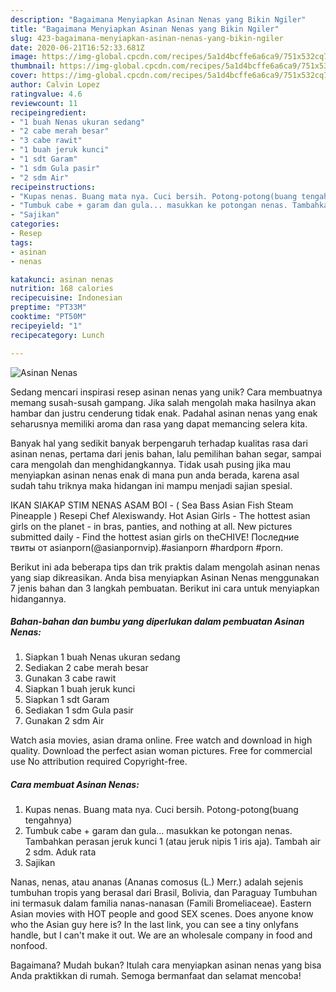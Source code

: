 ```yaml
---
description: "Bagaimana Menyiapkan Asinan Nenas yang Bikin Ngiler"
title: "Bagaimana Menyiapkan Asinan Nenas yang Bikin Ngiler"
slug: 423-bagaimana-menyiapkan-asinan-nenas-yang-bikin-ngiler
date: 2020-06-21T16:52:33.681Z
image: https://img-global.cpcdn.com/recipes/5a1d4bcffe6a6ca9/751x532cq70/asinan-nenas-foto-resep-utama.jpg
thumbnail: https://img-global.cpcdn.com/recipes/5a1d4bcffe6a6ca9/751x532cq70/asinan-nenas-foto-resep-utama.jpg
cover: https://img-global.cpcdn.com/recipes/5a1d4bcffe6a6ca9/751x532cq70/asinan-nenas-foto-resep-utama.jpg
author: Calvin Lopez
ratingvalue: 4.6
reviewcount: 11
recipeingredient:
- "1 buah Nenas ukuran sedang"
- "2 cabe merah besar"
- "3 cabe rawit"
- "1 buah jeruk kunci"
- "1 sdt Garam"
- "1 sdm Gula pasir"
- "2 sdm Air"
recipeinstructions:
- "Kupas nenas. Buang mata nya. Cuci bersih. Potong-potong(buang tengahnya)"
- "Tumbuk cabe + garam dan gula... masukkan ke potongan nenas. Tambahkan perasan jeruk kunci 1 (atau jeruk nipis 1 iris aja). Tambah air 2 sdm. Aduk rata"
- "Sajikan"
categories:
- Resep
tags:
- asinan
- nenas

katakunci: asinan nenas 
nutrition: 168 calories
recipecuisine: Indonesian
preptime: "PT33M"
cooktime: "PT50M"
recipeyield: "1"
recipecategory: Lunch

---
```



![Asinan Nenas](https://img-global.cpcdn.com/recipes/5a1d4bcffe6a6ca9/751x532cq70/asinan-nenas-foto-resep-utama.jpg)

Sedang mencari inspirasi resep asinan nenas yang unik? Cara membuatnya memang susah-susah gampang. Jika salah mengolah maka hasilnya akan hambar dan justru cenderung tidak enak. Padahal asinan nenas yang enak seharusnya memiliki aroma dan rasa yang dapat memancing selera kita.

Banyak hal yang sedikit banyak berpengaruh terhadap kualitas rasa dari asinan nenas, pertama dari jenis bahan, lalu pemilihan bahan segar, sampai cara mengolah dan menghidangkannya. Tidak usah pusing jika mau menyiapkan asinan nenas enak di mana pun anda berada, karena asal sudah tahu triknya maka hidangan ini mampu menjadi sajian spesial.

IKAN SIAKAP STIM NENAS ASAM BOI - ( Sea Bass Asian Fish Steam Pineapple ) Resepi Chef Alexiswandy. Hot Asian Girls - The hottest asian girls on the planet - in bras, panties, and nothing at all. New pictures submitted daily - Find the hottest asian girls on theCHIVE! Последние твиты от asianporn(@asianpornvip).#asianporn #hardporn #porn.


Berikut ini ada beberapa tips dan trik praktis dalam mengolah asinan nenas yang siap dikreasikan. Anda bisa menyiapkan Asinan Nenas menggunakan 7 jenis bahan dan 3 langkah pembuatan. Berikut ini cara untuk menyiapkan hidangannya.

<!--inarticleads1-->

##### Bahan-bahan dan bumbu yang diperlukan dalam pembuatan Asinan Nenas:

1. Siapkan 1 buah Nenas ukuran sedang
1. Sediakan 2 cabe merah besar
1. Gunakan 3 cabe rawit
1. Siapkan 1 buah jeruk kunci
1. Siapkan 1 sdt Garam
1. Sediakan 1 sdm Gula pasir
1. Gunakan 2 sdm Air


Watch asia movies, asian drama online. Free watch and download in high quality. Download the perfect asian woman pictures. Free for commercial use No attribution required Copyright-free. 

<!--inarticleads2-->

##### Cara membuat Asinan Nenas:

1. Kupas nenas. Buang mata nya. Cuci bersih. Potong-potong(buang tengahnya)
1. Tumbuk cabe + garam dan gula... masukkan ke potongan nenas. Tambahkan perasan jeruk kunci 1 (atau jeruk nipis 1 iris aja). Tambah air 2 sdm. Aduk rata
1. Sajikan


Nanas, nenas, atau ananas (Ananas comosus (L.) Merr.) adalah sejenis tumbuhan tropis yang berasal dari Brasil, Bolivia, dan Paraguay Tumbuhan ini termasuk dalam familia nanas-nanasan (Famili Bromeliaceae). Eastern Asian movies with HOT people and good SEX scenes. Does anyone know who the Asian guy here is? In the last link, you can see a tiny onlyfans handle, but I can&#39;t make it out. We are an wholesale company in food and nonfood. 

Bagaimana? Mudah bukan? Itulah cara menyiapkan asinan nenas yang bisa Anda praktikkan di rumah. Semoga bermanfaat dan selamat mencoba!
